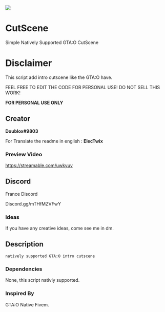 <a href="https://hits.seeyoufarm.com"><img src="https://hits.seeyoufarm.com/api/count/incr/badge.svg?url=https%3A%2F%2Fgithub.com%2FDoublox%2FCutScene%2F&count_bg=%238C1134&title_bg=%23555555&icon=&icon_color=%23F10303&title=hits&edge_flat=false"/></a>

# CutScene
Simple Natively Supported GTA:O CutScene

# Disclaimer 
This script add intro cutscene like the GTA:O have.


FEEL FREE TO EDIT THE CODE FOR PERSONAL USE!
DO NOT SELL THIS WORK!


**FOR PERSONAL USE ONLY**


## Creator
**Doublox#9803**


For Translate the readme in english :
**ElecTwix**


### Preview Video

https://streamable.com/uwkyuv


## Discord 
France Discord

Discord.gg/mTHfMZVFwY

### Ideas
If you have any creative ideas, come see me in dm.


## Description 
```
natively supported GTA:O intro cutscene
```

### Dependencies

None, this script nativly supported.

### Inspired By

GTA:O
Native Fivem.


